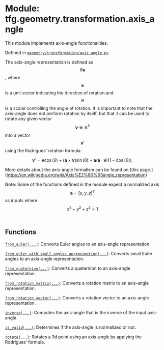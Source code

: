 <div itemscope itemtype="http://developers.google.com/ReferenceObject">
<meta itemprop="name" content="tfg.geometry.transformation.axis_angle" />
<meta itemprop="path" content="Stable" />
</div>

# Module: tfg.geometry.transformation.axis_angle

This module implements axis-angle functionalities.



Defined in [`geometry/transformation/axis_angle.py`](https://github.com/tensorflow/graphics/blob/master/tensorflow_graphics/geometry/transformation/axis_angle.py).

<!-- Placeholder for "Used in" -->

The axis-angle representation is defined as $$\theta\mathbf{a}$$, where
$$\mathbf{a}$$ is a unit vector indicating the direction of rotation and
$$\theta$$ is a scalar controlling the angle of rotation. It is important to
note that the axis-angle does not perform rotation by itself, but that it can be
used to rotate any given vector $$\mathbf{v} \in {\mathbb{R}^3}$$ into
a vector $$\mathbf{v}'$$ using the Rodrigues' rotation formula:

$$\mathbf{v}'=\mathbf{v}\cos(\theta)+(\mathbf{a}\times\mathbf{v})\sin(\theta)
+\mathbf{a}(\mathbf{a}\cdot\mathbf{v})(1-\cos(\theta)).$$

More details about the axis-angle formalism can be found on [this page.]
(https://en.wikipedia.org/wiki/Axis%E2%80%93angle_representation)

Note: Some of the functions defined in the module expect
a normalized axis $$\mathbf{a} = [x, y, z]^T$$ as inputs where
$$x^2 + y^2 + z^2 = 1$$.

## Functions

[`from_euler(...)`](../../../tfg/geometry/transformation/axis_angle/from_euler.md): Converts Euler angles to an axis-angle representation.

[`from_euler_with_small_angles_approximation(...)`](../../../tfg/geometry/transformation/axis_angle/from_euler_with_small_angles_approximation.md): Converts small Euler angles to an axis-angle representation.

[`from_quaternion(...)`](../../../tfg/geometry/transformation/axis_angle/from_quaternion.md): Converts a quaternion to an axis-angle representation.

[`from_rotation_matrix(...)`](../../../tfg/geometry/transformation/axis_angle/from_rotation_matrix.md): Converts a rotation matrix to an axis-angle representation.

[`from_rotation_vector(...)`](../../../tfg/geometry/transformation/axis_angle/from_rotation_vector.md): Converts a rotation vector to an axis-angle representation.

[`inverse(...)`](../../../tfg/geometry/transformation/axis_angle/inverse.md): Computes the axis-angle that is the inverse of the input axis-angle.

[`is_valid(...)`](../../../tfg/geometry/transformation/axis_angle/is_valid.md): Determines if the axis-angle is normalized or not.

[`rotate(...)`](../../../tfg/geometry/transformation/axis_angle/rotate.md): Rotates a 3d point using an axis-angle by applying the Rodrigues' formula.

